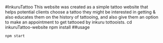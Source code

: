 #InkuruTattoo
This website was created as a simple tattoo website that helps potential clients choose a tattoo they might be interested in getting & also educates them on the history of tattooing, and also give them an option to make an appointment to get tattooed by inkuru tottooists.
cd inkuruTattoo-website
npm install
##usage
```bash
npm start

